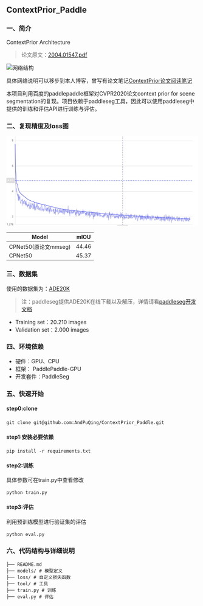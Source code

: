 ## ContextPrior_Paddle

### 一、简介

ContextPrior Architecture

> 论文原文：[2004.01547.pdf ](https://arxiv.org/pdf/2004.01547.pdf)

![网络结构](https://blog.puqing.work/p/context-prior-for-scene-segmentation%E8%AE%BA%E6%96%87%E9%98%85%E8%AF%BB%E7%AC%94%E8%AE%B0/CPNet_hu6ad48c13c72a068fc4507e0e9bb0faee_73339_1024x0_resize_q75_box.jpg)

具体网络说明可以移步到本人博客，曾写有论文笔记[ContextPrior论文阅读笔记](https://blog.puqing.work/p/context-prior-for-scene-segmentation%E8%AE%BA%E6%96%87%E9%98%85%E8%AF%BB%E7%AC%94%E8%AE%B0/)

本项目利用百度的paddlepaddle框架对CVPR2020论文context prior for scene
segmentation的复现。项目依赖于paddleseg工具，因此可以使用paddleseg中提供的训练和评估API进行训练与评估。

### 二、复现精度及loss图

![img.png](img.png)

| Model                | mIOU  |
| -------------------- | ----- |
| CPNet50(原论文mmseg) | 44.46 |
| CPNet50              | 45.37  |

### 三、数据集

使用的数据集为：[ADE20K](https://groups.csail.mit.edu/vision/datasets/ADE20K/)

> 注：paddleseg提供ADE20K在线下载以及解压，详情请看[paddleseg开发文档](https://paddleseg.readthedocs.io/zh_CN/release-2.1/apis/transforms/datasets.html#ADE20K)

- Training set：20.210 images
- Validation set：2.000 images

### 四、环境依赖

- 硬件：GPU、CPU
- 框架： PaddlePaddle-GPU
- 开发套件：PaddleSeg

### 五、快速开始

#### step0:clone

``
git clone git@github.com:AndPuQing/ContextPrior_Paddle.git
``

#### step1:安装必要依赖

``
pip install -r requirements.txt
``

#### step2:训练

具体参数可在train.py中查看修改

``
python train.py
``

#### step3:评估

利用预训练模型进行验证集的评估

``
python eval.py
``

### 六、代码结构与详细说明

```
├── README.md
├── models/ # 模型定义
├── loss/ # 自定义损失函数
├── tool/ # 工具
├── train.py # 训练
├── eval.py # 评估
```
